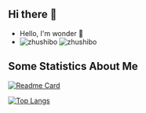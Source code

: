 ## Hi there 👋

- Hello, I'm wonder 👋
- ![zhushibo](https://komarev.com/ghpvc/?username=zhushibo) ![zhushibo](https://visitor-badge.glitch.me/badge?page_id=zhushibo.profile)

## Some Statistics About Me

[![Readme Card](https://github-readme-stats.vercel.app/api?username=zhushibo&show_icons=true&title_color=ffffff&icon_color=bb2acf&text_color=daf7dc&bg_color=151515)](https://github.com/anuraghazra/github-readme-stats)

[![Top Langs](https://github-readme-stats.vercel.app/api/top-langs/?username=zhushibo&layout=compact&exclude_repo=zhushibo.github.io&title_color=ffffff&icon_color=bb2acf&text_color=daf7dc&bg_color=151515)](https://github.com/anuraghazra/github-readme-stats)
